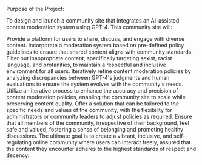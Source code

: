 Purpose of the Project:

To design and launch a community site that integrates an AI-assisted content moderation system using GPT-4. This community site will:

Provide a platform for users to share, discuss, and engage with diverse content.
Incorporate a moderation system based on pre-defined policy guidelines to ensure that shared content aligns with community standards.
Filter out inappropriate content, specifically targeting sexist, racist language, and profanities, to maintain a respectful and inclusive environment for all users.
Iteratively refine content moderation policies by analyzing discrepancies between GPT-4's judgments and human evaluations to ensure the system evolves with the community's needs.
Utilize an iterative process to enhance the accuracy and precision of content moderation policies, enabling the community site to scale while preserving content quality.
Offer a solution that can be tailored to the specific needs and values of the community, with the flexibility for administrators or community leaders to adjust policies as required.
Ensure that all members of the community, irrespective of their background, feel safe and valued, fostering a sense of belonging and promoting healthy discussions.
The ultimate goal is to create a vibrant, inclusive, and self-regulating online community where users can interact freely, assured that the content they encounter adheres to the highest standards of respect and decency.
